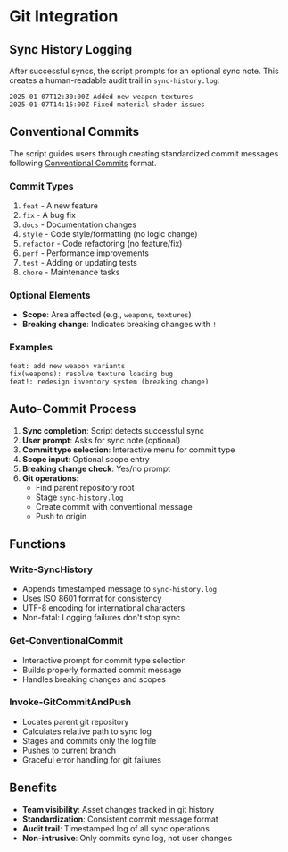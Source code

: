 # Git Integration

## Sync History Logging

After successful syncs, the script prompts for an optional sync note. This creates a human-readable audit trail in `sync-history.log`:

```
2025-01-07T12:30:00Z Added new weapon textures
2025-01-07T14:15:00Z Fixed material shader issues
```

## Conventional Commits

The script guides users through creating standardized commit messages following [Conventional Commits](https://www.conventionalcommits.org/) format.

### Commit Types

1. `feat` - A new feature
2. `fix` - A bug fix
3. `docs` - Documentation changes
4. `style` - Code style/formatting (no logic change)
5. `refactor` - Code refactoring (no feature/fix)
6. `perf` - Performance improvements
7. `test` - Adding or updating tests
8. `chore` - Maintenance tasks

### Optional Elements

- **Scope**: Area affected (e.g., `weapons`, `textures`)
- **Breaking change**: Indicates breaking changes with `!`

### Examples

```
feat: add new weapon variants
fix(weapons): resolve texture loading bug
feat!: redesign inventory system (breaking change)
```

## Auto-Commit Process

1. **Sync completion**: Script detects successful sync
2. **User prompt**: Asks for sync note (optional)
3. **Commit type selection**: Interactive menu for commit type
4. **Scope input**: Optional scope entry
5. **Breaking change check**: Yes/no prompt
6. **Git operations**:
   - Find parent repository root
   - Stage `sync-history.log`
   - Create commit with conventional message
   - Push to origin

## Functions

### Write-SyncHistory

- Appends timestamped message to `sync-history.log`
- Uses ISO 8601 format for consistency
- UTF-8 encoding for international characters
- Non-fatal: Logging failures don't stop sync

### Get-ConventionalCommit

- Interactive prompt for commit type selection
- Builds properly formatted commit message
- Handles breaking changes and scopes

### Invoke-GitCommitAndPush

- Locates parent git repository
- Calculates relative path to sync log
- Stages and commits only the log file
- Pushes to current branch
- Graceful error handling for git failures

## Benefits

- **Team visibility**: Asset changes tracked in git history
- **Standardization**: Consistent commit message format
- **Audit trail**: Timestamped log of all sync operations
- **Non-intrusive**: Only commits sync log, not user changes
